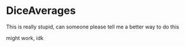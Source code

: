 # DiceAverages

This is really stupid, can someone please tell me a better way to do this

might work, idk
